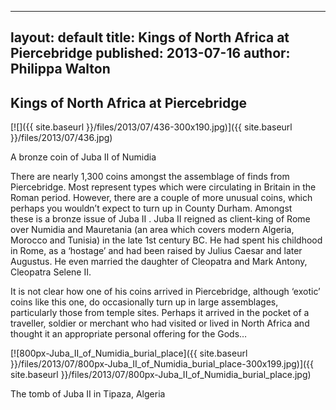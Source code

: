  ---
 layout: default
 title: Kings of North Africa at Piercebridge
 published: 2013-07-16
 author: Philippa Walton
 ---
 
 Kings of North Africa at Piercebridge
 -------------------------------------
 
 [![]({{ site.baseurl }}/files/2013/07/436-300x190.jpg)]({{ site.baseurl }}/files/2013/07/436.jpg)
 
 A bronze coin of Juba II of Numidia
 
 There are nearly 1,300 coins amongst the assemblage of finds from Piercebridge. Most represent types which were circulating in Britain in the Roman period. However, there are a couple of more unusual coins, which perhaps you wouldn’t expect to turn up in County Durham. Amongst these is a bronze issue of Juba II . Juba II reigned as client-king of Rome over Numidia and Mauretania (an area which covers modern Algeria, Morocco and Tunisia) in the late 1st century BC. He had spent his childhood in Rome, as a ‘hostage’ and had been raised by Julius Caesar and later Augustus. He even married the daughter of Cleopatra and Mark Antony, Cleopatra Selene II.
 
 It is not clear how one of his coins arrived in Piercebridge, although ‘exotic’ coins like this one, do occasionally turn up in large assemblages, particularly those from temple sites. Perhaps it arrived in the pocket of a traveller, soldier or merchant who had visited or lived in North Africa and thought it an appropriate personal offering for the Gods…
 
 [![800px-Juba_II_of_Numidia_burial_place]({{ site.baseurl }}/files/2013/07/800px-Juba_II_of_Numidia_burial_place-300x199.jpg)]({{ site.baseurl }}/files/2013/07/800px-Juba_II_of_Numidia_burial_place.jpg)
 
 The tomb of Juba II in Tipaza, Algeria 